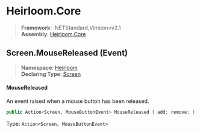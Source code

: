 # Heirloom.Core

> **Framework**: .NETStandard,Version=v2.1  
> **Assembly**: [Heirloom.Core][0]

## Screen.MouseReleased (Event)

> **Namespace**: [Heirloom][0]  
> **Declaring Type**: [Screen][1]

#### MouseReleased

An event raised when a mouse button has been released.

```cs
public Action<Screen, MouseButtonEvent> MouseReleased { add; remove; }
```

Type: `Action<Screen, MouseButtonEvent>`

[0]: ../../../Heirloom.Core.md
[1]: ../Screen.md
